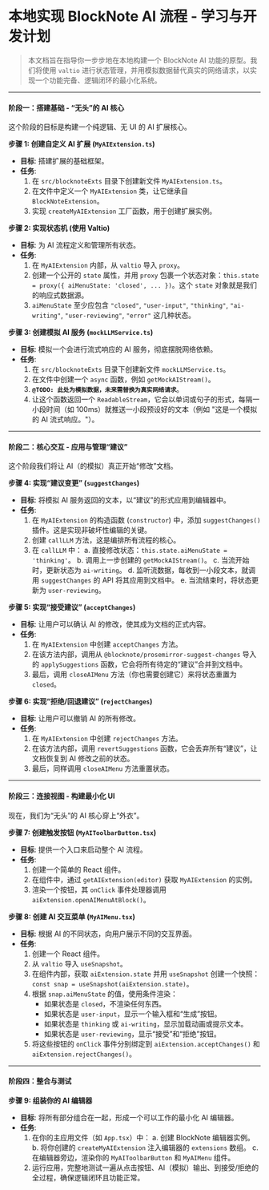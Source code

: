 # 本地实现 BlockNote AI 流程 - 学习与开发计划

> 本文档旨在指导你一步步地在本地构建一个 BlockNote AI 功能的原型。我们将使用 `valtio` 进行状态管理，并用模拟数据替代真实的网络请求，以实现一个功能完备、逻辑闭环的最小化系统。

---

#### **阶段一：搭建基础 - “无头”的 AI 核心**

这个阶段的目标是构建一个纯逻辑、无 UI 的 AI 扩展核心。

**步骤 1: 创建自定义 AI 扩展 (`MyAIExtension.ts`)**
-   **目标**: 搭建扩展的基础框架。
-   **任务**:
    1.  在 `src/blocknoteExts` 目录下创建新文件 `MyAIExtension.ts`。
    2.  在文件中定义一个 `MyAIExtension` 类，让它继承自 `BlockNoteExtension`。
    3.  实现 `createMyAIExtension` 工厂函数，用于创建扩展实例。

**步骤 2: 实现状态机 (使用 Valtio)**
-   **目标**: 为 AI 流程定义和管理所有状态。
-   **任务**:
    1.  在 `MyAIExtension` 内部，从 `valtio` 导入 `proxy`。
    2.  创建一个公开的 `state` 属性，并用 `proxy` 包裹一个状态对象：`this.state = proxy({ aiMenuState: 'closed', ... })`。这个 `state` 对象就是我们的响应式数据源。
    3.  `aiMenuState` 至少应包含 `"closed"`, `"user-input"`, `"thinking"`, `"ai-writing"`, `"user-reviewing"`, `"error"` 这几种状态。

**步骤 3: 创建模拟 AI 服务 (`mockLLMService.ts`)**
-   **目标**: 模拟一个会进行流式响应的 AI 服务，彻底摆脱网络依赖。
-   **任务**:
    1.  在 `src/blocknoteExts` 目录下创建新文件 `mockLLMService.ts`。
    2.  在文件中创建一个 `async` 函数，例如 `getMockAIStream()`。
    3.  **`@TODO: 此处为模拟数据，未来需替换为真实网络请求`**。
    4.  让这个函数返回一个 `ReadableStream`，它会以单词或句子的形式，每隔一小段时间（如 100ms）就推送一小段预设好的文本（例如 "这是一个模拟的 AI 流式响应。"）。

---

#### **阶段二：核心交互 - 应用与管理“建议”**

这个阶段我们将让 AI（的模拟）真正开始“修改”文档。

**步骤 4: 实现“建议变更” (`suggestChanges`)**
-   **目标**: 将模拟 AI 服务返回的文本，以“建议”的形式应用到编辑器中。
-   **任务**:
    1.  在 `MyAIExtension` 的构造函数 (`constructor`) 中，添加 `suggestChanges()` 插件。这是实现非破坏性编辑的关键。
    2.  创建 `callLLM` 方法，这是编排所有流程的核心。
    3.  在 `callLLM` 中：
        a.  直接修改状态：`this.state.aiMenuState = 'thinking'`。
        b.  调用上一步创建的 `getMockAIStream()`。
        c.  当流开始时，更新状态为 `ai-writing`。
        d.  监听流数据，每收到一小段文本，就调用 `suggestChanges` 的 API 将其应用到文档中。
        e.  当流结束时，将状态更新为 `user-reviewing`。

**步骤 5: 实现“接受建议” (`acceptChanges`)**
-   **目标**: 让用户可以确认 AI 的修改，使其成为文档的正式内容。
-   **任务**:
    1.  在 `MyAIExtension` 中创建 `acceptChanges` 方法。
    2.  在该方法内部，调用从 `@blocknote/prosemirror-suggest-changes` 导入的 `applySuggestions` 函数，它会将所有待定的“建议”合并到文档中。
    3.  最后，调用 `closeAIMenu` 方法（你也需要创建它）来将状态重置为 `closed`。

**步骤 6: 实现“拒绝/回退建议” (`rejectChanges`)**
-   **目标**: 让用户可以撤销 AI 的所有修改。
-   **任务**:
    1.  在 `MyAIExtension` 中创建 `rejectChanges` 方法。
    2.  在该方法内部，调用 `revertSuggestions` 函数，它会丢弃所有“建议”，让文档恢复到 AI 修改之前的状态。
    3.  最后，同样调用 `closeAIMenu` 方法重置状态。

---

#### **阶段三：连接视图 - 构建最小化 UI**

现在，我们为“无头”的 AI 核心穿上“外衣”。

**步骤 7: 创建触发按钮 (`MyAIToolbarButton.tsx`)**
-   **目标**: 提供一个入口来启动整个 AI 流程。
-   **任务**:
    1.  创建一个简单的 React 组件。
    2.  在组件中，通过 `getAIExtension(editor)` 获取 `MyAIExtension` 的实例。
    3.  渲染一个按钮，其 `onClick` 事件处理器调用 `aiExtension.openAIMenuAtBlock()`。

**步骤 8: 创建 AI 交互菜单 (`MyAIMenu.tsx`)**
-   **目标**: 根据 AI 的不同状态，向用户展示不同的交互界面。
-   **任务**:
    1.  创建一个 React 组件。
    2.  从 `valtio` 导入 `useSnapshot`。
    3.  在组件内部，获取 `aiExtension.state` 并用 `useSnapshot` 创建一个快照：`const snap = useSnapshot(aiExtension.state)`。
    4.  根据 `snap.aiMenuState` 的值，使用条件渲染：
        -   如果状态是 `closed`，不渲染任何东西。
        -   如果状态是 `user-input`，显示一个输入框和“生成”按钮。
        -   如果状态是 `thinking` 或 `ai-writing`，显示加载动画或提示文本。
        -   如果状态是 `user-reviewing`，显示“接受”和“拒绝”按钮。
    5.  将这些按钮的 `onClick` 事件分别绑定到 `aiExtension.acceptChanges()` 和 `aiExtension.rejectChanges()`。

---

#### **阶段四：整合与测试**

**步骤 9: 组装你的 AI 编辑器**
-   **目标**: 将所有部分组合在一起，形成一个可以工作的最小化 AI 编辑器。
-   **任务**:
    1.  在你的主应用文件（如 `App.tsx`）中：
        a.  创建 BlockNote 编辑器实例。
        b.  将你创建的 `createMyAIExtension` 注入编辑器的 `extensions` 数组。
        c.  在编辑器旁边，渲染你的 `MyAIToolbarButton` 和 `MyAIMenu` 组件。
    2.  运行应用，完整地测试一遍从点击按钮、AI（模拟）输出、到接受/拒绝的全过程，确保逻辑闭环且功能正常。